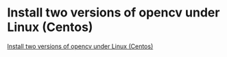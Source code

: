 # Install two versions of opencv under Linux (Centos)
[Install two versions of opencv under Linux (Centos)](https://aiwithcloud.com/2022/09/15/install_two_versions_of_opencv_under_linux_centos/)